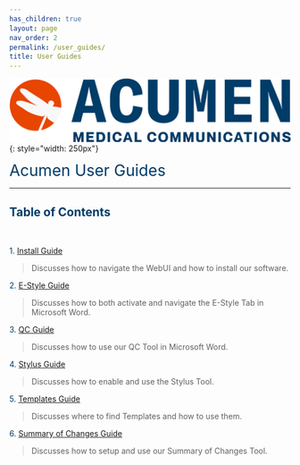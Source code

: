 ```yaml
---
has_children: true
layout: page
nav_order: 2
permalink: /user_guides/
title: User Guides
---
```


![image](/assets/images/logo.jpg){: style="width: 250px"}

<span style="color:#003C68; font-size: 28px">Acumen User Guides</span>

---

## <span style="color:#003C68">Table of Contents</span>

<br>

<span style="color:#003C68">1. [Install Guide](/user_guides/install_guide/)</span>     

>Discusses how to navigate the WebUI and how to install our software.

<span style="color:#003C68">2. [E-Style Guide](/user_guides/e-style_guide/)</span> 

>Discusses how to both activate and navigate the E-Style Tab in Microsoft Word.

<span style="color:#003C68">3. [QC Guide](/user_guides/qc_module_guide/)</span> 

>Discusses how to use our QC Tool in Microsoft Word.

<span style="color:#003C68">4. [Stylus Guide](/user_guides/stylus_guide/)</span> 

>Discusses how to enable and use the Stylus Tool.

<span style="color:#003C68">5. [Templates Guide](/user_guides/templates_guide/)</span> 

>Discusses where to find Templates and how to use them.

<span style="color:#003C68">6. [Summary of Changes Guide](/user_guides/summary_of_changes/)</span> 

>Discusses how to setup and use our Summary of Changes Tool.